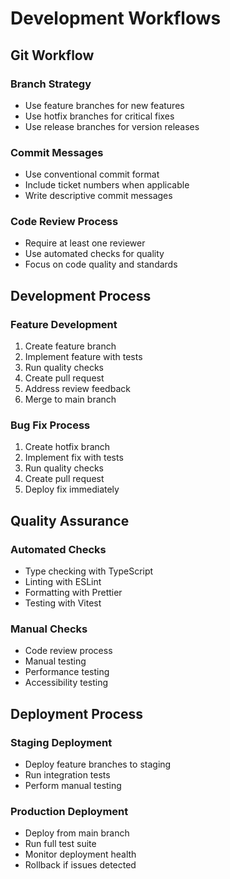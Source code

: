 # Development Workflows

## Git Workflow

### Branch Strategy

- Use feature branches for new features
- Use hotfix branches for critical fixes
- Use release branches for version releases

### Commit Messages

- Use conventional commit format
- Include ticket numbers when applicable
- Write descriptive commit messages

### Code Review Process

- Require at least one reviewer
- Use automated checks for quality
- Focus on code quality and standards

## Development Process

### Feature Development

1. Create feature branch
2. Implement feature with tests
3. Run quality checks
4. Create pull request
5. Address review feedback
6. Merge to main branch

### Bug Fix Process

1. Create hotfix branch
2. Implement fix with tests
3. Run quality checks
4. Create pull request
5. Deploy fix immediately

## Quality Assurance

### Automated Checks

- Type checking with TypeScript
- Linting with ESLint
- Formatting with Prettier
- Testing with Vitest

### Manual Checks

- Code review process
- Manual testing
- Performance testing
- Accessibility testing

## Deployment Process

### Staging Deployment

- Deploy feature branches to staging
- Run integration tests
- Perform manual testing

### Production Deployment

- Deploy from main branch
- Run full test suite
- Monitor deployment health
- Rollback if issues detected
